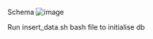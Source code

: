 Schema 
![image](https://github.com/user-attachments/assets/a45e52dd-e533-452b-80b6-176f91ff9120)


Run insert_data.sh bash file to initialise db

